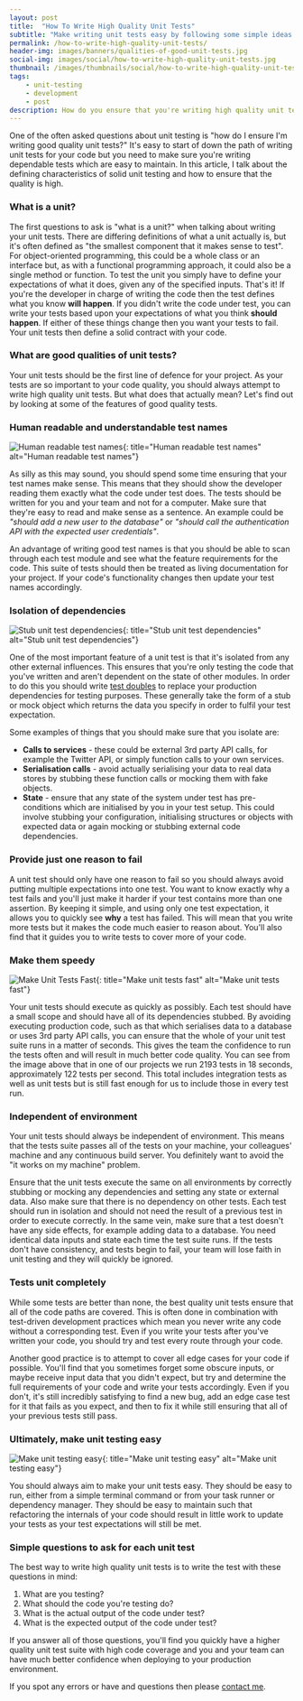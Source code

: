 ```yaml
---
layout: post
title:  "How To Write High Quality Unit Tests"
subtitle: "Make writing unit tests easy by following some simple ideas for better test quality."
permalink: /how-to-write-high-quality-unit-tests/
header-img: images/banners/qualities-of-good-unit-tests.jpg
social-img: images/social/how-to-write-high-quality-unit-tests.jpg
thumbnail: /images/thumbnails/social/how-to-write-high-quality-unit-tests-thumb.jpg
tags:
    - unit-testing
    - development
    - post
description: How do you ensure that you're writing high quality unit tests? Here you'll learn how to write good quality unit tests with some ideas that you can use in your everyday testing.
---
```


One of the often asked questions about unit testing is "how do I ensure I'm writing good quality unit tests?" It's easy to start of down the path of writing unit tests for your code but you need to make sure you're writing dependable tests which are easy to maintain. In this article, I talk about the defining characteristics of solid unit testing and how to ensure that the quality is high.

### What is a unit?

The first questions to ask is "what is a unit?" when talking about writing your unit tests. There are differing definitions of what a unit actually is, but it's often defined as "the smallest component that it makes sense to test". For object-oriented programming, this could be a whole class or an interface but, as with a functional programming approach, it could also be a single method or function. To test the unit you simply have to define your expectations of what it does, given any of the specified inputs. That's it! If you're the developer in charge of writing the code then the test defines what you know **will happen**. If you didn't write the code under test, you can write your tests based upon your expectations of what you think **should happen**. If either of these things change then you want your tests to fail. Your unit tests then define a solid contract with your code.

### What are good qualities of unit tests?

Your unit tests should be the first line of defence for your project. As your tests are so important to your code quality, you should always attempt to write high quality unit tests. But what does that actually mean? Let's find out by looking at some of the features of good quality tests.

### Human readable and understandable test names

![Human readable test names](/images/posts/human-readable-test-names.png){: title="Human readable test names" alt="Human readable test names"}

As silly as this may sound, you should spend some time ensuring that your test names make sense. This means that they should show the developer reading them exactly what the code under test does. The tests should be written for you and your team and not for a computer. Make sure that they're easy to read and make sense as a sentence. An example could be *"should add a new user to the database"* or *"should call the authentication API with the expected user credentials"*.

An advantage of writing good test names is that you should be able to scan through each test module and see what the feature requirements for the code. This suite of tests should then be treated as living documentation for your project. If your code's functionality changes then update your test names accordingly.

### Isolation of dependencies

![Stub unit test dependencies](/images/posts/stub-unit-test-dependencies.jpg){: title="Stub unit test dependencies" alt="Stub unit test dependencies"}

One of the most important feature of a unit test is that it's isolated from any other external influences. This ensures that you're only testing the code that you've written and aren't dependent on the state of other modules. In order to do this you should write [test doubles](http://martinfowler.com/bliki/TestDouble.html) to replace your production dependencies for testing purposes. These generally take the form of a stub or mock object which returns the data you specify in order to fulfil your test expectation.

Some examples of things that you should make sure that you isolate are:

* **Calls to services** - these could be external 3rd party API calls, for example the Twitter API, or simply function calls to your own services.
* **Serialisation calls** - avoid actually serialising your data to real data stores by stubbing these function calls or mocking them with fake objects.
* **State** - ensure that any state of the system under test has pre-conditions which are initialised by you in your test setup. This could involve stubbing your configuration, initialising structures or objects with expected data or again mocking or stubbing external code dependencies.

### Provide just one reason to fail

A unit test should only have one reason to fail so you should always avoid putting multiple expectations into one test. You want to know exactly why a test fails and you'll just make it harder if your test contains more than one assertion. By keeping it simple, and using only one test expectation, it allows you to quickly see **why** a test has failed. This will mean that you write more tests but it makes the code much easier to reason about. You'll also find that it guides you to write tests to cover more of your code.

### Make them speedy

![Make Unit Tests Fast](/images/posts/make-unit-tests-fast.png){: title="Make unit tests fast" alt="Make unit tests fast"}

Your unit tests should execute as quickly as possibly. Each test should have a small scope and should have all of its dependencies stubbed. By avoiding executing production code, such as that which serialises data to a database or uses 3rd party API calls, you can ensure that the whole of your unit test suite runs in a matter of seconds. This gives the team the confidence to run the tests often and will result in much better code quality. You can see from the image above that in one of our projects we run 2193 tests in 18 seconds, approximately 122 tests per second. This total includes integration tests as well as unit tests but is still fast enough for us to include those in every test run.

### Independent of environment

Your unit tests should always be independent of environment. This means that the tests suite passes all of the tests on your machine, your colleagues' machine and any continuous build server. You definitely want to avoid the "it works on my machine" problem.

Ensure that the unit tests execute the same on all environments by correctly stubbing or mocking any dependencies and setting any state or external data. Also make sure that there is no dependency on other tests. Each test should run in isolation and should not need the result of a previous test in order to execute correctly. In the same vein, make sure that a test doesn't have any side effects, for example adding data to a database. You need identical data inputs and state each time the test suite runs. If the tests don't have consistency, and tests begin to fail, your team will lose faith in unit testing and they will quickly be ignored.

### Tests unit completely

While some tests are better than none, the best quality unit tests ensure that all of the code paths are covered. This is often done in combination with test-driven development practices which mean you never write any code without a corresponding test. Even if you write your tests after you've written your code, you should try and test every route through your code.

Another good practice is to attempt to cover all edge cases for your code if possible. You'll find that you sometimes forget some obscure inputs, or maybe receive input data that you didn't expect, but try and determine the full requirements of your code and write your tests accordingly. Even if you don't, it's still incredibly satisfying to find a new bug, add an edge case test for it that fails as you expect, and then to fix it while still ensuring that all of your previous tests still pass.

### Ultimately, make unit testing easy

![Make unit testing easy](/images/posts/make-unit-testing-easy.jpg){: title="Make unit testing easy" alt="Make unit testing easy"}

You should always aim to make your unit tests easy. They should be easy to run, either from a simple terminal command or from your task runner or dependency manager. They should be easy to maintain such that refactoring the internals of your code should result in little work to update your tests as your test expectations will still be met.

### Simple questions to ask for each unit test

The best way to write high quality unit tests is to write the test with these questions in mind:

1. What are you testing?
2. What should the code you're testing do?
3. What is the actual output of the code under test?
4. What is the expected output of the code under test?

If you answer all of those questions, you'll find you quickly have a higher quality unit test suite with high code coverage and you and your team can have much better confidence when deploying to your production environment.

If you spot any errors or have and questions then please [contact me](/contact).